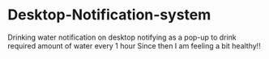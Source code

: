 # Desktop-Notification-system
Drinking water notification on desktop notifying as a pop-up to drink required amount of water every 1 hour
Since then I am feeling a bit healthy!!
